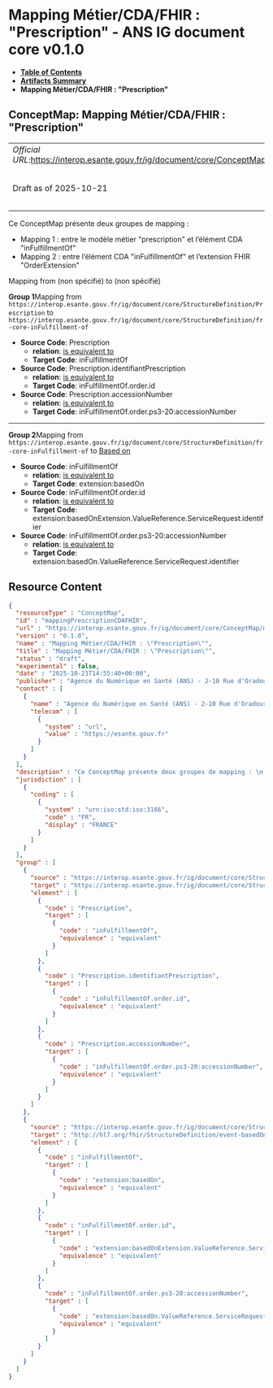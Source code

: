 # Mapping Métier/CDA/FHIR : "Prescription" - ANS IG document core v0.1.0

* [**Table of Contents**](toc.md)
* [**Artifacts Summary**](artifacts.md)
* **Mapping Métier/CDA/FHIR : "Prescription"**

## ConceptMap: Mapping Métier/CDA/FHIR : "Prescription" 

| | |
| :--- | :--- |
| *Official URL*:https://interop.esante.gouv.fr/ig/document/core/ConceptMap/mappingPrescriptionCDAFHIR | *Version*:0.1.0 |
| Draft as of 2025-10-21 | *Computable Name*:Mapping Métier/CDA/FHIR : "Prescription" |

 
Ce ConceptMap présente deux groupes de mapping : 
* Mapping 1 : entre le modèle métier "prescription" et l’élément CDA "inFulfillmentOf"
* Mapping 2 : entre l’élément CDA "inFulfillmentOf" et l’extension FHIR "OrderExtension"
 

Mapping from (non spécifié) to (non spécifié)

**Group 1**Mapping from `https://interop.esante.gouv.fr/ig/document/core/StructureDefinition/Prescription` to `https://interop.esante.gouv.fr/ig/document/core/StructureDefinition/fr-core-inFulfillment-of`

* **Source Code**: Prescription
  * **relation**: [is equivalent to](http://hl7.org/fhir/R5/codesystem-concept-map-relationship.html#equivalent)
  * **Target Code**: inFulfillmentOf
* **Source Code**: Prescription.identifiantPrescription
  * **relation**: [is equivalent to](http://hl7.org/fhir/R5/codesystem-concept-map-relationship.html#equivalent)
  * **Target Code**: inFulfillmentOf.order.id
* **Source Code**: Prescription.accessionNumber
  * **relation**: [is equivalent to](http://hl7.org/fhir/R5/codesystem-concept-map-relationship.html#equivalent)
  * **Target Code**: inFulfillmentOf.order.ps3-20:accessionNumber

-------

**Group 2**Mapping from `https://interop.esante.gouv.fr/ig/document/core/StructureDefinition/fr-core-inFulfillment-of` to [Based on](http://hl7.org/fhir/extensions/5.2.0/StructureDefinition-event-basedOn.html)

* **Source Code**: inFulfillmentOf
  * **relation**: [is equivalent to](http://hl7.org/fhir/R5/codesystem-concept-map-relationship.html#equivalent)
  * **Target Code**: extension:basedOn
* **Source Code**: inFulfillmentOf.order.id
  * **relation**: [is equivalent to](http://hl7.org/fhir/R5/codesystem-concept-map-relationship.html#equivalent)
  * **Target Code**: extension:basedOnExtension.ValueReference.ServiceRequest.identifier
* **Source Code**: inFulfillmentOf.order.ps3-20:accessionNumber
  * **relation**: [is equivalent to](http://hl7.org/fhir/R5/codesystem-concept-map-relationship.html#equivalent)
  * **Target Code**: extension:basedOn.ValueReference.ServiceRequest.identifier



## Resource Content

```json
{
  "resourceType" : "ConceptMap",
  "id" : "mappingPrescriptionCDAFHIR",
  "url" : "https://interop.esante.gouv.fr/ig/document/core/ConceptMap/mappingPrescriptionCDAFHIR",
  "version" : "0.1.0",
  "name" : "Mapping Métier/CDA/FHIR : \"Prescription\"",
  "title" : "Mapping Métier/CDA/FHIR : \"Prescription\"",
  "status" : "draft",
  "experimental" : false,
  "date" : "2025-10-21T14:55:40+00:00",
  "publisher" : "Agence du Numérique en Santé (ANS) - 2-10 Rue d'Oradour-sur-Glane, 75015 Paris",
  "contact" : [
    {
      "name" : "Agence du Numérique en Santé (ANS) - 2-10 Rue d'Oradour-sur-Glane, 75015 Paris",
      "telecom" : [
        {
          "system" : "url",
          "value" : "https://esante.gouv.fr"
        }
      ]
    }
  ],
  "description" : "Ce ConceptMap présente deux groupes de mapping : \n - Mapping 1 : entre le modèle métier \\\"prescription\\\" et l'élément CDA \\\"inFulfillmentOf\\\"\n - Mapping 2 : entre l'élément CDA \\\"inFulfillmentOf\\\" et l'extension FHIR \\\"OrderExtension\\\" ",
  "jurisdiction" : [
    {
      "coding" : [
        {
          "system" : "urn:iso:std:iso:3166",
          "code" : "FR",
          "display" : "FRANCE"
        }
      ]
    }
  ],
  "group" : [
    {
      "source" : "https://interop.esante.gouv.fr/ig/document/core/StructureDefinition/Prescription",
      "target" : "https://interop.esante.gouv.fr/ig/document/core/StructureDefinition/fr-core-inFulfillment-of",
      "element" : [
        {
          "code" : "Prescription",
          "target" : [
            {
              "code" : "inFulfillmentOf",
              "equivalence" : "equivalent"
            }
          ]
        },
        {
          "code" : "Prescription.identifiantPrescription",
          "target" : [
            {
              "code" : "inFulfillmentOf.order.id",
              "equivalence" : "equivalent"
            }
          ]
        },
        {
          "code" : "Prescription.accessionNumber",
          "target" : [
            {
              "code" : "inFulfillmentOf.order.ps3-20:accessionNumber",
              "equivalence" : "equivalent"
            }
          ]
        }
      ]
    },
    {
      "source" : "https://interop.esante.gouv.fr/ig/document/core/StructureDefinition/fr-core-inFulfillment-of",
      "target" : "http://hl7.org/fhir/StructureDefinition/event-basedOn",
      "element" : [
        {
          "code" : "inFulfillmentOf",
          "target" : [
            {
              "code" : "extension:basedOn",
              "equivalence" : "equivalent"
            }
          ]
        },
        {
          "code" : "inFulfillmentOf.order.id",
          "target" : [
            {
              "code" : "extension:basedOnExtension.ValueReference.ServiceRequest.identifier",
              "equivalence" : "equivalent"
            }
          ]
        },
        {
          "code" : "inFulfillmentOf.order.ps3-20:accessionNumber",
          "target" : [
            {
              "code" : "extension:basedOn.ValueReference.ServiceRequest.identifier",
              "equivalence" : "equivalent"
            }
          ]
        }
      ]
    }
  ]
}

```
